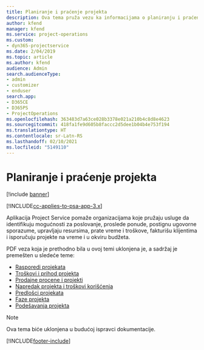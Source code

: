 ```yaml
---
title: Planiranje i praćenje projekta
description: Ova tema pruža vezu ka informacijama o planiranju i praćenju u aplikaciji Project Service Automation.
author: kfend
manager: kfend
ms.service: project-operations
ms.custom:
- dyn365-projectservice
ms.date: 2/04/2019
ms.topic: article
ms.author: kfend
audience: Admin
search.audienceType:
- admin
- customizer
- enduser
search.app:
- D365CE
- D365PS
- ProjectOperations
ms.openlocfilehash: 363483d7a63ce028b3378e021a210b4c8d8e4623
ms.sourcegitcommit: 418fa1fe9d605b8faccc2d5dee1b04b4e753f194
ms.translationtype: HT
ms.contentlocale: sr-Latn-RS
ms.lasthandoff: 02/10/2021
ms.locfileid: "5149110"
---
```

# <a name="project-planning-and-tracking"></a>Planiranje i praćenje projekta

[!include [banner](../../includes/psa-now-project-operations.md)]

[!INCLUDE[cc-applies-to-psa-app-3.x](../../includes/cc-applies-to-psa-app-3x.md)]

Aplikacija Project Service pomaže organizacijama koje pružaju usluge da identifikuju mogućnosti za poslovanje, proslede ponude, postignu ugovorne sporazume, upravljaju resursima, prate vreme i troškove, fakturišu klijentima i isporučuju projekte na vreme i u okviru budžeta. 

PDF veza koja je prethodno bila u ovoj temi uklonjena je, a sadržaj je premešten u sledeće teme:

- [Rasporedi projekata](../project-creating.md)
- [Troškovi i prihod projekta](../project-estimating.md)
- [Prodajne procene i projekti](../project-leveraging.md)
- [Napredak projekta i troškovi korišćenja](../project-tracking.md)
- [Predlošci projekata](../project-templates.md)
- [Faze projekta](../project-stages.md)
- [Podešavanja projekta](../project-settings.md)

> [!NOTE]
> Ova tema biće uklonjena u budućoj ispravci dokumentacije. 


[!INCLUDE[footer-include](../../includes/footer-banner.md)]
